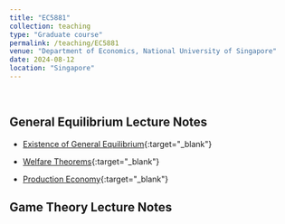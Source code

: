 ```yaml
---
title: "EC5881"
collection: teaching
type: "Graduate course"
permalink: /teaching/EC5881
venue: "Department of Economics, National University of Singapore"
date: 2024-08-12
location: "Singapore"
---
```



<br />

## General Equilibrium Lecture Notes

* [Existence of General Equilibrium](/files/equilibrium_existence.pdf){:target="_blank"}  

* [Welfare Theorems](/files/welfare_theorem.pdf){:target="_blank"} 

* [Production Economy](/files/production_economy.pdf){:target="_blank"} 


## Game Theory Lecture Notes

<!-- Heading 1
======

Heading 2
======

Heading 3
====== -->